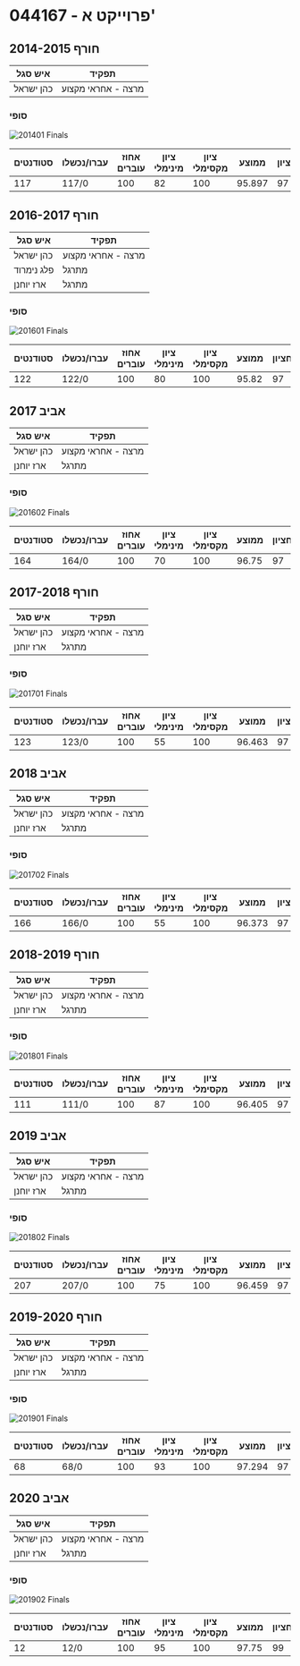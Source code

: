 # 044167 - פרוייקט א'

## חורף 2014-2015

| איש סגל | תפקיד |
| ---- | ---- |
| כהן ישראל | מרצה - אחראי מקצוע |

### סופי

![201401 Finals](201401/Finals.png)

| סטודנטים | עברו/נכשלו | אחוז עוברים | ציון מינימלי | ציון מקסימלי | ממוצע | חציון |
| ---- | ---- | ---- | ---- | ---- | ---- | ---- |
| 117 | 117/0 | 100 | 82 | 100 | 95.897 | 97 |

## חורף 2016-2017

| איש סגל | תפקיד |
| ---- | ---- |
| כהן ישראל | מרצה - אחראי מקצוע |
| פלג נימרוד | מתרגל |
| ארז יוחנן | מתרגל |

### סופי

![201601 Finals](201601/Finals.png)

| סטודנטים | עברו/נכשלו | אחוז עוברים | ציון מינימלי | ציון מקסימלי | ממוצע | חציון |
| ---- | ---- | ---- | ---- | ---- | ---- | ---- |
| 122 | 122/0 | 100 | 80 | 100 | 95.82 | 97 |

## אביב 2017

| איש סגל | תפקיד |
| ---- | ---- |
| כהן ישראל | מרצה - אחראי מקצוע |
| ארז יוחנן | מתרגל |

### סופי

![201602 Finals](201602/Finals.png)

| סטודנטים | עברו/נכשלו | אחוז עוברים | ציון מינימלי | ציון מקסימלי | ממוצע | חציון |
| ---- | ---- | ---- | ---- | ---- | ---- | ---- |
| 164 | 164/0 | 100 | 70 | 100 | 96.75 | 97 |

## חורף 2017-2018

| איש סגל | תפקיד |
| ---- | ---- |
| כהן ישראל | מרצה - אחראי מקצוע |
| ארז יוחנן | מתרגל |

### סופי

![201701 Finals](201701/Finals.png)

| סטודנטים | עברו/נכשלו | אחוז עוברים | ציון מינימלי | ציון מקסימלי | ממוצע | חציון |
| ---- | ---- | ---- | ---- | ---- | ---- | ---- |
| 123 | 123/0 | 100 | 55 | 100 | 96.463 | 97 |

## אביב 2018

| איש סגל | תפקיד |
| ---- | ---- |
| כהן ישראל | מרצה - אחראי מקצוע |
| ארז יוחנן | מתרגל |

### סופי

![201702 Finals](201702/Finals.png)

| סטודנטים | עברו/נכשלו | אחוז עוברים | ציון מינימלי | ציון מקסימלי | ממוצע | חציון |
| ---- | ---- | ---- | ---- | ---- | ---- | ---- |
| 166 | 166/0 | 100 | 55 | 100 | 96.373 | 97 |

## חורף 2018-2019

| איש סגל | תפקיד |
| ---- | ---- |
| כהן ישראל | מרצה - אחראי מקצוע |
| ארז יוחנן | מתרגל |

### סופי

![201801 Finals](201801/Finals.png)

| סטודנטים | עברו/נכשלו | אחוז עוברים | ציון מינימלי | ציון מקסימלי | ממוצע | חציון |
| ---- | ---- | ---- | ---- | ---- | ---- | ---- |
| 111 | 111/0 | 100 | 87 | 100 | 96.405 | 97 |

## אביב 2019

| איש סגל | תפקיד |
| ---- | ---- |
| כהן ישראל | מרצה - אחראי מקצוע |
| ארז יוחנן | מתרגל |

### סופי

![201802 Finals](201802/Finals.png)

| סטודנטים | עברו/נכשלו | אחוז עוברים | ציון מינימלי | ציון מקסימלי | ממוצע | חציון |
| ---- | ---- | ---- | ---- | ---- | ---- | ---- |
| 207 | 207/0 | 100 | 75 | 100 | 96.459 | 97 |

## חורף 2019-2020

| איש סגל | תפקיד |
| ---- | ---- |
| כהן ישראל | מרצה - אחראי מקצוע |
| ארז יוחנן | מתרגל |

### סופי

![201901 Finals](201901/Finals.png)

| סטודנטים | עברו/נכשלו | אחוז עוברים | ציון מינימלי | ציון מקסימלי | ממוצע | חציון |
| ---- | ---- | ---- | ---- | ---- | ---- | ---- |
| 68 | 68/0 | 100 | 93 | 100 | 97.294 | 97 |

## אביב 2020

| איש סגל | תפקיד |
| ---- | ---- |
| כהן ישראל | מרצה - אחראי מקצוע |
| ארז יוחנן | מתרגל |

### סופי

![201902 Finals](201902/Finals.png)

| סטודנטים | עברו/נכשלו | אחוז עוברים | ציון מינימלי | ציון מקסימלי | ממוצע | חציון |
| ---- | ---- | ---- | ---- | ---- | ---- | ---- |
| 12 | 12/0 | 100 | 95 | 100 | 97.75 | 99 |

